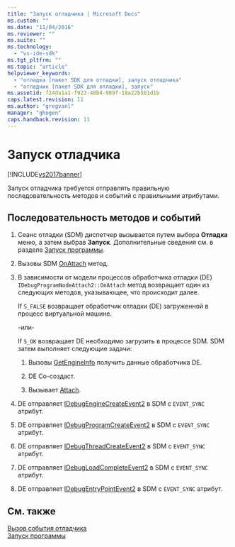 ```yaml
---
title: "Запуск отладчика | Microsoft Docs"
ms.custom: ""
ms.date: "11/04/2016"
ms.reviewer: ""
ms.suite: ""
ms.technology: 
  - "vs-ide-sdk"
ms.tgt_pltfrm: ""
ms.topic: "article"
helpviewer_keywords: 
  - "отладка [пакет SDK для отладки], запуск отладчика"
  - "отладчик [пакет SDK для отладки], запуск"
ms.assetid: f24da1a1-f923-48b4-989f-18a22b581d1b
caps.latest.revision: 11
ms.author: "gregvanl"
manager: "ghogen"
caps.handback.revision: 11
---
```

# Запуск отладчика
[!INCLUDE[vs2017banner](../../code-quality/includes/vs2017banner.md)]

Запуск отладчика требуется отправлять правильную последовательность методов и событий с правильными атрибутами.  
  
## Последовательность методов и событий  
  
1.  Сеанс отладки \(SDM\) диспетчер вызывается путем выбора **Отладка** меню, а затем выбрав  **Запуск**.  Дополнительные сведения см. в разделе [Запуск программы](../../extensibility/debugger/launching-a-program.md).  
  
2.  Вызовы SDM [OnAttach](../../extensibility/debugger/reference/idebugprogramnodeattach2-onattach.md) метод.  
  
3.  В зависимости от модели процессов обработчика отладки \(DE\) `IDebugProgramNodeAttach2::OnAttach` метод возвращает один из следующих методов, указывающее, что происходит далее.  
  
     If `S_FALSE` возвращает обработчик отладки \(DE\) загруженной в процесс виртуальной машине.  
  
     \-или\-  
  
     If `S_OK` возвращает DE необходимо загрузить в процессе SDM.  SDM затем выполняет следующие задачи:  
  
    1.  Вызовы [GetEngineInfo](../../extensibility/debugger/reference/idebugprogramnode2-getengineinfo.md) получить данные обработчика DE.  
  
    2.  DE Co\-создаст.  
  
    3.  Вызывает [Attach](../../extensibility/debugger/reference/idebugengine2-attach.md).  
  
4.  DE отправляет [IDebugEngineCreateEvent2](../../extensibility/debugger/reference/idebugenginecreateevent2.md) в SDM с  `EVENT_SYNC` атрибут.  
  
5.  DE отправляет [IDebugProgramCreateEvent2](../../extensibility/debugger/reference/idebugprogramcreateevent2.md) в SDM с  `EVENT_SYNC` атрибут.  
  
6.  DE отправляет [IDebugThreadCreateEvent2](../../extensibility/debugger/reference/idebugthreadcreateevent2.md) в SDM с  `EVENT_SYNC` атрибут.  
  
7.  DE отправляет [IDebugLoadCompleteEvent2](../../extensibility/debugger/reference/idebugloadcompleteevent2.md) в SDM с  `EVENT_SYNC` атрибут.  
  
8.  DE отправляет [IDebugEntryPointEvent2](../../extensibility/debugger/reference/idebugentrypointevent2.md) в SDM с  `EVENT_SYNC` атрибут.  
  
## См. также  
 [Вызов события отладчика](../../extensibility/debugger/calling-debugger-events.md)   
 [Запуск программы](../../extensibility/debugger/launching-a-program.md)